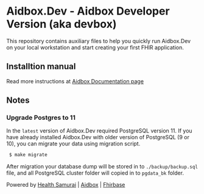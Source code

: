 # Aidbox.Dev - Aidbox Developer Version (aka devbox)

This repository contains auxiliary files to help you quickly run
Aidbox.Dev on your local workstation and start creating your first FHIR
application.

## Installtion manual

Read more instructions at [Aidbox Documentation page](https://docs.aidbox.app/installation/setup-aidbox.dev)


## Notes

### Upgrade Postgres to 11

In the `latest` version of Aidbox.Dev required PostgreSQL version 11. If you have
already installed Aidbox.Dev with older version of PostgreSQL (9 or 10), you can
migrate your data using migration script.

```sh
 $ make migrate
```

After migration your database dump will be stored in to `./backup/backup.sql` file,
and all PostgreSQL cluster folder will copied in to `pgdata_bk` folder.

Powered by [Health Samurai](http://www.health-samurai.io) | [Aidbox](http://www.health-samurai.io/aidbox) | [Fhirbase](http://www.health-samurai.io/fhirbase)
